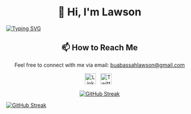
<h1 align="center">👋 Hi, I'm Lawson</h1>
<a href="https://git.io/typing-svg"><img src="https://readme-typing-svg.demolab.com?font=Fira+Code&pause=1000&center=true&vCenter=true&random=false&width=435&lines=Experienced+junior+developer;I+love+being+creative;Full-stack+web%2Fmobile+app+developer;I+build+robots+and+AI+systems" alt="Typing SVG" /></a>

<h2 align="center">📫 How to Reach Me</h2>

<p align="center">
  Feel free to connect with me via email: <a href="mailto:buabassahlawson@gmail.com">buabassahlawson@gmail.com</a>
</p>

<p align="center">
  <a href="https://www.linkedin.com/in/lawson-buabassah-792b34225"><img src="" alt="LinkedIn" width="30" height="30"></a>&nbsp;&nbsp;
  <a href="https://twitter.com/eyarko_"><img src="" alt="Twitter" width="30" height="30"></a>&nbsp;&nbsp;
</p>

<!---
Law-son/Law-son is a ✨ special ✨ repository because its `README.md` (this file) appears on your GitHub profile.
You can click the Preview link to take a look at your changes.
--->

<div align="center">
  <a href="https://git.io/streak-stats">
    <img src="https://streak-stats.demolab.com/?user=Law-son&theme=dark" alt="GitHub Streak">
  </a>
</div>

  [![GitHub Streak](https://streak-stats.demolab.com/?user=Law-son&theme=dark)](https://git.io/streak-stats)
